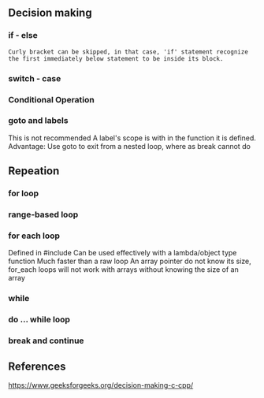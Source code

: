 ## Decision making
### if - else
    Curly bracket can be skipped, in that case, 'if' statement recognize the first immediately below statement to be inside its block.

### switch - case

### Conditional Operation

### goto and labels
This is not recommended 
A label's scope is with in the function it is defined. 
Advantage: Use goto to exit from a nested loop, where as break cannot do 

## Repeation
### for loop

### range-based loop

### for each loop 
Defined in #include<algorithm>
Can be used effectively with a lambda/object type function
Much faster than a raw loop 
An array pointer do not know its size, for_each loops will not work with arrays without knowing the size of an array

### while

### do ... while loop

### break and continue

## References
https://www.geeksforgeeks.org/decision-making-c-cpp/